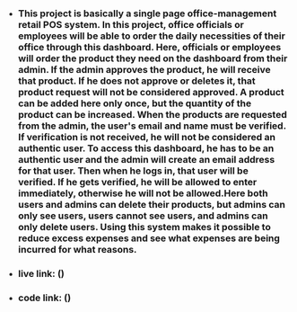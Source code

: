 * ### This project is basically a single page office-management retail POS system. In this project, office officials or employees will be able to order the daily necessities of their office through this dashboard. Here, officials or employees will order the product they need on the dashboard from their admin. If the admin approves the product, he will receive that product. If he does not approve or deletes it, that product request will not be considered approved. A product can be added here only once, but the quantity of the product can be increased. When the products are requested from the admin, the user's email and name must be verified. If verification is not received, he will not be considered an authentic user. To access this dashboard, he has to be an authentic user and the admin will create an email address for that user. Then when he logs in, that user will be verified. If he gets verified, he will be allowed to enter immediately, otherwise he will not be allowed.Here both users and admins can delete their products, but admins can only see users, users cannot see users, and admins can only delete users. Using this system makes it possible to reduce excess expenses and see what expenses are being incurred for what reasons.

* ### live link: ()
* ### code link: ()